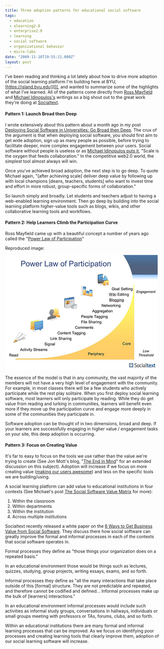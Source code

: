 ```yaml
---
title: Three adoption patterns for educational social software
tags:
  - education
  - elearning2.0
  - enterprise2.0
  - learning
  - social software
  - organizational behavior
  - micro-labs
date: "2009-11-18T19:55:21.000Z"
layout: post
---
```


I've been reading and thinking a lot lately about how to drive more adoption of the social learning platform I'm building here at BYU, [https://island.byu.edu][0], and wanted to summarize some of the highlights of what I've learned. All of the patterns come directly from [Ross Mayfield][1] and [Michael Idinopulos's][2] writings so a big shout out to the great work they're doing at [Socialtext][3].

#### Pattern 1: Launch Broad then Deep

I wrote extensively about this pattern about a month ago in my post [Deploying Social Software in Universities: Go Broad then Deep][4]. The crux of the argument is that when deploying social software, you should first aim to get wide adoption, sign up as many people as possible, before trying to facilitate deeper, more complex engagement between your users. Social software without people is useless or as [Michael Idinopulos puts it][5], "Scale is the oxygen that feeds collaboration." In the competitive web2.0 world, the simplest tool almost always will win.

Once you've achieved broad adoption, the next step is to go deep. To quote Michael again, "[after achieving scale] deliver deep value by following up with local champions [deans, teachers, students] who want to invest time and effort in more robust, group-specific forms of collaboration."

So launch simply and broadly. Let students and teachers adjust to having a web-enabled learning environment. Then go deep by building into the social learning platform higher-value tools such as blogs, wikis, and other collaborative learning tools and workflows.

#### Pattern 2: Help Learners Climb the Participation Curve

Ross Mayfield came up with a beautiful concept a number of years ago called the "[Power Law of Participation][6]"

Reproduced image:

[![](./power-law-participation.jpg)][7]

The essence of the model is that in any community, the vast majority of the members will not have a very high level of engagement with the community. For example, in most classes there will be a few students who actively participate while the rest play solitaire. When you first deploy social learning software, most learners will only participate by reading. While they do get value from reading and lurking in communities, learners will benefit even more if they move up the participation curve and engage more deeply in some of the communities they participate in.

Software adoption can be thought of in two dimensions, broad and deep. If your learners are successfully engaging in higher value / engagement tasks on your site, this deep adoption is occurring.

#### Pattern 3: Focus on Creating Value

It's far to easy to focus on the tools we use rather than the value we're trying to create (See Jon Mott's blog, "[The End in Mind][8]" for an extended discussion on this subject). Adoption will increase if we focus on more creating value ([making our users awesome][9]) and less on the specific tools we are building/using.

A social learning platform can add value to educational institutions in four contexts (See Michael's post [The Social Software Value Matrix][10] for more):

1. Within the classroom
2. Within departments
3. Within the institution
4. Across multiple institutions

Socialtext recently released a white paper on the [6 Ways to Get Business Value from Social Software][11]. They discuss there how social software can greatly improve the formal and informal processes in each of the contexts that social software operates in.

Formal processes they define as "those things your organization does on a repeated basis."

In an educational environment those would be things such as lectures, quizzes, studying, group projects, writing essays, exams, and so forth.

Informal processes they define as "all the many interactions that take place outside of this [formal] structure. They are not predictable and repeated, and therefore cannot be codified and defined... Informal processes make up the bulk of [learners] interactions."

In an educational environment informal processes would include such activities as informal study groups, conversations in hallways, individuals or small groups meeting with professors or TAs, forums, clubs, and so forth.

Within an educational institutions there are many formal and informal learning processes that can be improved. As we focus on identifying poor processes and creating learning tools that clearly improve them, adoption of our social learning software will increase.


[0]: https://island.byu.edu
[1]: http://ross.typepad.com/
[2]: http://michaeli.typepad.com/my_weblog/
[3]: http://www.socialtext.com/
[4]: /deploying-social-software-universities-broad-then-deep
[5]: http://michaeli.typepad.com/my_weblog/2009/08/enterprise-20-skip-the-pilot.html
[6]: http://ross.typepad.com/blog/2006/04/power_law_of_pa.html
[7]: http://michaeli.typepad.com/my_weblog/2009/09/launching-at-scale-.html
[8]: http://www.jonmott.com/blog/2008/06/beginning-with-the-end-in-mind/
[9]: http://www.globalnerdy.com/2009/10/17/its-about-helping-your-users-become-awesome-or-being-better-is-better-by-kathy-sierra/
[10]: http://michaeli.typepad.com/my_weblog/2009/04/the-social-software-value-matrix.html
[11]: http://docs.google.com/gview?a=v&q=cache:vxa4yzS7cNcJ:www.socialtext.com/documents/wp_6WaystoGetBusinessValuefromSocialSoftware.pdf+formal+informal+socialtext&hl=en&gl=us&sig=AFQjCNFjnMdK1kI1rm0w-XW6Vxx0WlzFYQ
